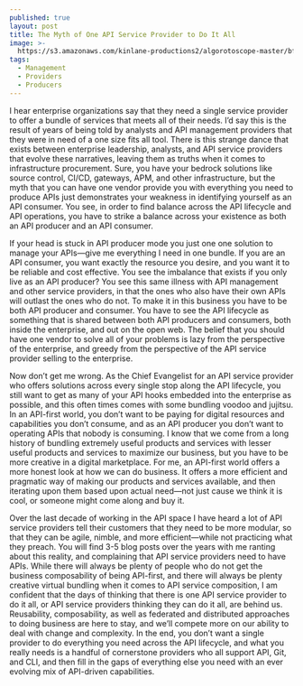 ```yaml
---
published: true
layout: post
title: The Myth of One API Service Provider to Do It All
image: >-
  https://s3.amazonaws.com/kinlane-productions2/algorotoscope-master/bf-skinner-crypto-wheels-old-compute-bletchley.jpg
tags:
  - Management
  - Providers
  - Producers
---
```

I hear enterprise organizations say that they need a single service provider to offer a bundle of services that meets all of their needs. I’d say this is the result of years of being told by analysts and API management providers that they were in need of a one size fits all tool. There is this strange dance that exists between enterprise leadership, analysts, and API service providers that evolve these narratives, leaving them as truths when it comes to infrastructure procurement. Sure, you have your bedrock solutions like source control, CI/CD, gateways, APM, and other infrastructure, but the myth that you can have one vendor provide you with everything you need to produce APIs just demonstrates your weakness in identifying yourself as an API consumer. You see, in order to find balance across the API lifecycle and API operations, you have to strike a balance across your existence as both an API producer and an API consumer.

If your head is stuck in API producer mode you just one one solution to manage your APIs—give me everything I need in one bundle. If you are an API consumer, you want exactly the resource you desire, and you want it to be reliable and cost effective. You see the imbalance that exists if you only live as an API producer? You see this same illness with API management and other service providers, in that the ones who also have their own APIs will outlast the ones who do not. To make it in this business you have to be both API producer and consumer. You have to see the API lifecycle as something that is shared between both API producers and consumers, both inside the enterprise, and out on the open web. The belief that you should have one vendor to solve all of your problems is lazy from the perspective of the enterprise, and greedy from the perspective of the API service provider selling to the enterprise.

Now don’t get me wrong. As the Chief Evangelist for an API service provider who offers solutions across every single stop along the API lifecycle, you still want to get as many of your API hooks embedded into the enterprise as possible, and this often times comes with some bundling voodoo and jujitsu. In an API-first world, you don’t want to be paying for digital resources and capabilities you don’t consume, and as an API producer you don’t want to operating APIs that nobody is consuming. I know that we come from a long history of bundling extremely useful products and services with lesser useful products and services to maximize our business, but you have to be more creative in a digital marketplace. For me, an API-first world offers a more honest look at how we can do business. It offers a more efficient and pragmatic way of making our products and services available, and then iterating upon them based upon actual need—not just cause we think it is cool, or someone might come along and buy it.

Over the last decade of working in the API space I have heard a lot of API service providers tell their customers that they need to be more modular, so that they can be agile, nimble, and more efficient—while not practicing what they preach. You will find 3-5 blog posts over the years with me ranting about this reality, and complaining that API service providers need to have APIs. While there will always be plenty of people who do not get the business composability of being API-first, and there will always be plenty creative virtual bundling when it comes to API service composition, I am confident that the days of thinking that there is one API service provider to do it all, or API service providers thinking they can do it all, are behind us. Reusability, composability, as well as federated and distributed approaches to doing business are here to stay, and we’ll compete more on our ability to deal with change and complexity. In the end, you don’t want a single provider to do everything you need across the API lifecycle, and what you really needs is a handful of cornerstone providers who all support API, Git, and CLI, and then fill in the gaps of everything else you need with an ever evolving mix of API-driven capabilities.